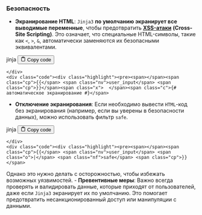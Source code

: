 <h3 id="Безопасность">Безопасность</h3>
<!--{% raw %}-->
<ul>
<li><strong>Экранирование HTML</strong>: <code>Jinja3</code> <strong>по умолчанию экранирует все выводимые переменные</strong>,
чтобы предотвратить <strong><u>XSS-атаки</u></strong> <strong>(Cross-Site Scripting)</strong>.
Это означает, что специальные HTML-символы, такие как <code>&lt;</code>, <code>&gt;</code>, <code>&amp;</code>, автоматически заменяются их безопасными эквивалентами.</li>
</ul>
<div class="code-element">
    <div class="lang-line">
        <text>jinja</text>
        <button class="copy-button"
        onclick="copyCode(this)">
    <svg stroke="currentColor"
         fill="none"
         stroke-width="2"
         viewBox="0 0 24 24"
         stroke-linecap="round"
         stroke-linejoin="round"
         class="h-4 w-4"
         height="1em"
         width="1em"
         xmlns="http://www.w3.org/2000/svg">
        <path d="M16 4h2a2 2 0 0 1 2 2v14a2 2 0 0 1-2 2H6a2 2 0 0 1-2-2V6a2 2 0 0 1 2-2h2"></path>
        <rect x="8" y="2" width="8" height="4" rx="1" ry="1"></rect>
    </svg>
    <text>Copy code</text>
</button>

    </div>
    <div class="code"><div class="highlight"><pre><span></span><span class="cp">{{</span> <span class="nv">user_input</span> <span class="cp">}}</span><span class="x">  </span><span class="c">{# автоматическое экранирование #}</span>
</pre></div></div>
</div>
<ul>
<li><strong>Отключение экранирования</strong>: Если необходимо вывести <code>HTML</code>-код без экранирования
(например, если вы уверены в безопасности данных), можно использовать фильтр <code>safe</code>.</li>
</ul>
<div class="code-element">
    <div class="lang-line">
        <text>jinja</text>
        <button class="copy-button"
        onclick="copyCode(this)">
    <svg stroke="currentColor"
         fill="none"
         stroke-width="2"
         viewBox="0 0 24 24"
         stroke-linecap="round"
         stroke-linejoin="round"
         class="h-4 w-4"
         height="1em"
         width="1em"
         xmlns="http://www.w3.org/2000/svg">
        <path d="M16 4h2a2 2 0 0 1 2 2v14a2 2 0 0 1-2 2H6a2 2 0 0 1-2-2V6a2 2 0 0 1 2-2h2"></path>
        <rect x="8" y="2" width="8" height="4" rx="1" ry="1"></rect>
    </svg>
    <text>Copy code</text>
</button>

    </div>
    <div class="code"><div class="highlight"><pre><span></span><span class="cp">{{</span> <span class="nv">user_input</span> <span class="o">|</span> <span class="nf">safe</span> <span class="cp">}}</span>
</pre></div></div>
</div>
<p>Однако это нужно делать с осторожностью, чтобы избежать возможных уязвимостей.
  - <strong>Превентивные меры</strong>: Важно всегда проверять и валидировать данные, которые приходят от пользователей,
даже если <code>Jinja3</code> экранирует их по умолчанию.
Это помогает предотвратить несанкционированный доступ или манипуляции с данными.</p>
<!--{% endraw %}-->